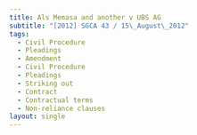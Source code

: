 ```yaml
---
title: Als Memasa and another v UBS AG
subtitle: "[2012] SGCA 43 / 15\_August\_2012"
tags:
  - Civil Procedure
  - Pleadings
  - Amendment
  - Civil Procedure
  - Pleadings
  - Striking out
  - Contract
  - Contractual terms
  - Non-reliance clauses
layout: single
---
```



